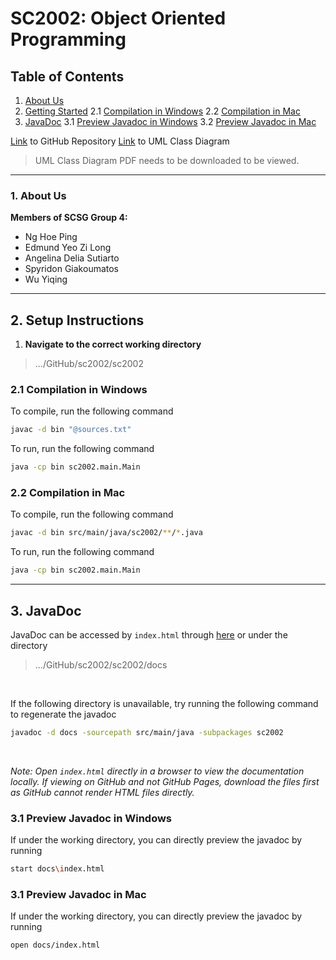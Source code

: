 # SC2002: Object Oriented Programming

## Table of Contents
1. [About Us](#1-about-us)
2. [Getting Started](#2-setup-instructions)
    2.1 [Compilation in Windows](#21-compilation-in-windows)
    2.2 [Compilation in Mac](#22-compilation-in-mac)
3. [JavaDoc](#3-javadoc)
    3.1 [Preview Javadoc in Windows](#31-preview-javadoc-in-windows)
    3.2 [Preview Javadoc in Mac](#31-preview-javadoc-in-mac)

[Link](https://github.com/theresatree/SC2002) to GitHub Repository
[Link](https://github.com/theresatree/SC2002/blob/main/Relevant%20Files/SC2002%20UML%20Class%20Diagram.pdf) to UML Class Diagram
> UML Class Diagram PDF needs to be downloaded to be viewed.


<hr>

### 1. About Us

<b>Members of SCSG Group 4:</b>
- Ng Hoe Ping
- Edmund Yeo Zi Long
- Angelina Delia Sutiarto
- Spyridon Giakoumatos
- Wu Yiqing


<hr>

## 2. Setup Instructions

1. **Navigate to the correct working directory**
>.../GitHub/sc2002/sc2002


### 2.1 Compilation in Windows
To compile, run the following command
```bash
javac -d bin "@sources.txt"
```

To run, run the following command
```bash
java -cp bin sc2002.main.Main
```

### 2.2 Compilation in Mac
To compile, run the following command
```bash
javac -d bin src/main/java/sc2002/**/*.java
```

To run, run the following command
```bash
java -cp bin sc2002.main.Main
```
<hr>

## 3. JavaDoc
JavaDoc can be accessed by ``index.html`` through [here](https://theresatree.github.io/SC2002/sc2002/docs/index.html) or under the directory
>.../GitHub/sc2002/sc2002/docs

</br>

If the following directory is unavailable, try running the following command to regenerate the javadoc
```bash
javadoc -d docs -sourcepath src/main/java -subpackages sc2002
```
</br>


*Note: Open ``index.html`` directly in a browser to view the documentation locally. 
If viewing on GitHub and not GitHub Pages, download the files first as GitHub cannot render HTML files directly.*

### 3.1 Preview Javadoc in Windows
If under the working directory, you can directly preview the javadoc by running
```bash
start docs\index.html
```

### 3.1 Preview Javadoc in Mac
If under the working directory, you can directly preview the javadoc by running
```bash
open docs/index.html
```